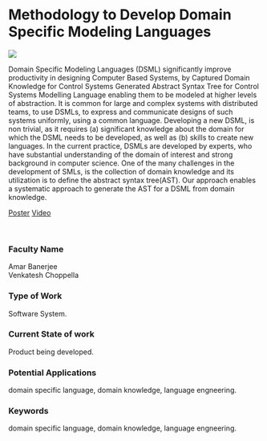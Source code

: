 # Methodology to Develop Domain Specific Modeling Languages

![](https://i.imgur.com/kwGWKGR.png)

Domain Specific Modeling Languages (DSML) significantly improve productivity in designing Computer Based Systems, by Captured Domain Knowledge for Control Systems Generated Abstract Syntax Tree for Control Systems Modelling Language enabling them to be modeled at higher levels of abstraction. It is common for large and complex systems with distributed teams, to use DSMLs, to express and communicate designs of such systems uniformly, using a common language. Developing a new DSML, is non trivial, as it requires (a) significant knowledge about the domain for which the DSML needs to be developed, as well as (b) skills to create new languages. In the current practice, DSMLs are developed by experts, who have substantial understanding of the domain of interest and strong background in computer science. One of the many challenges in the development of SMLs, is the collection of domain knowledge and its utilization is to define the abstract syntax tree(AST). Our approach enables a systematic approach to generate the AST for a DSML from domain knowledge.

[Poster](07.%20Methodology%20to%20Develop%20Domain%20Specific%20Modeling%20Languages.pdf)
[Video](https://youtu.be/i2wOmH3vdv0)

<br>


### Faculty Name

Amar Banerjee<br>
Venkatesh Choppella


### Type of Work

Software System.


### Current State of work

Product being developed.


### Potential Applications

domain specific language, domain knowledge, language engneering.


### Keywords

domain specific language, domain knowledge, language engneering.
